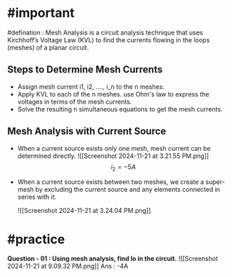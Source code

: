 # #important 

#defination : Mesh Analysis is a circuit analysis technique that uses Kirchhoff’s Voltage Law (KVL) to find the currents flowing in the loops (meshes) of a planar circuit.

## Steps to Determine Mesh Currents

- Assign  mesh current i1, i2, ...., i_n to the n meshes.
- Apply KVL to each of the n meshes. use Ohm's law to express the voltages in terms of the mesh currents.
- Solve the resulting n simultaneous equations to get the mesh currents.

## Mesh Analysis with Current Source

- When a current source exists only one mesh, mesh current can be determined directly. 
	![[Screenshot 2024-11-21 at 3.21.55 PM.png]]
$$
i_2 = -5A
$$

- When a current source exists between two meshes, we create a super-mesh by excluding the current source and any elements connected in series with it.

	![[Screenshot 2024-11-21 at 3.24.04 PM.png]]


# #practice 

**Question - 01 : Using mesh analysis, find Io in the circuit.**
![[Screenshot 2024-11-21 at 9.09.32 PM.png]]
Ans : -4A

